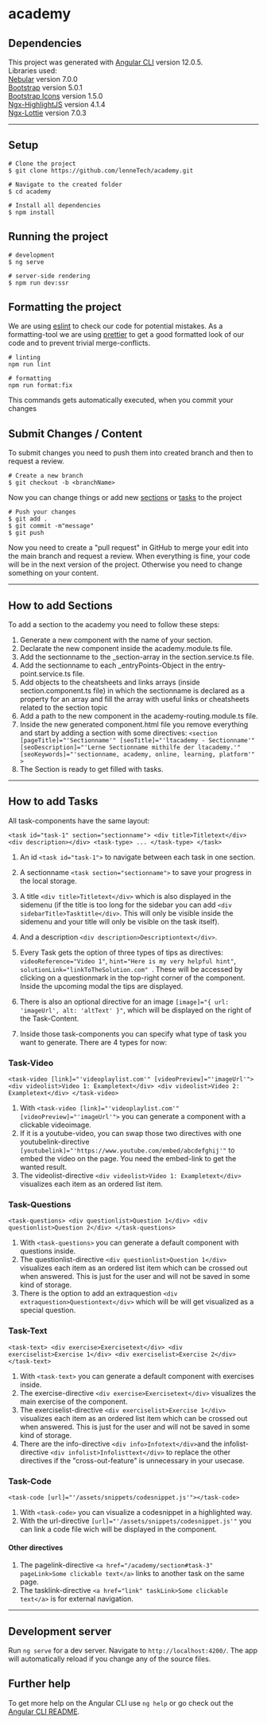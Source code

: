 # academy

## Dependencies

This project was generated with [Angular CLI](https://github.com/angular/angular-cli) version 12.0.5.  
Libraries used:  
[Nebular](https://akveo.github.io/nebular/) version 7.0.0  
[Bootstrap](https://getbootstrap.com/) version 5.0.1  
[Bootstrap Icons](https://icons.getbootstrap.com/) version 1.5.0  
[Ngx-HighlightJS](https://www.npmjs.com/package/ngx-highlightjs) version 4.1.4  
[Ngx-Lottie](https://www.npmjs.com/package/ngx-lottie) version 7.0.3

---

## Setup

```
# Clone the project
$ git clone https://github.com/lenneTech/academy.git

# Navigate to the created folder
$ cd academy

# Install all dependencies
$ npm install
```

## Running the project

```
# development
$ ng serve

# server-side rendering
$ npm run dev:ssr
```

## Formatting the project

We are using [eslint](https://www.npmjs.com/package/eslint) to check our code for potential mistakes.
As a formatting-tool we are using [prettier](https://www.npmjs.com/package/prettier) to get a good formatted look of our code and to prevent trivial merge-conflicts.

```
# linting
npm run lint

# formatting
npm run format:fix
```

This commands gets automatically executed, when you commit your changes

## Submit Changes / Content

To submit changes you need to push them into created branch and then to request a review.

```
# Create a new branch
$ git checkout -b <branchName>
```

Now you can change things or add new [sections](#How-to-add-Sections) or [tasks](#How-to-add-Tasks) to the project

```
# Push your changes
$ git add .
$ git commit -m"message"
$ git push
```

Now you need to create a "pull request" in GitHub to merge your edit into the main branch and request a review.
When everything is fine, your code will be in the next version of the project. Otherwise you need to change something on your content.

---

## How to add Sections

To add a section to the academy you need to follow these steps:

1. Generate a new component with the name of your section.
2. Declarate the new component inside the academy.module.ts file.
3. Add the sectionname to the \_section-array in the section.service.ts file.
4. Add the sectionname to each \_entryPoints-Object in the entry-point.service.ts file.
5. Add objects to the cheatsheets and links arrays (inside section.component.ts file) in which the sectionname is declared as a property for an array and fill the array with useful links or cheatsheets related to the section topic
6. Add a path to the new component in the academy-routing.module.ts file.
7. Inside the new generated component.html file you remove everything and start by adding a section with some directives:
   `<section [pageTitle]="'Sectionname'" [seoTitle]="'ltacademy - Sectionname'" [seoDescription]="'Lerne Sectionname mithilfe der ltacademy.'" [seoKeywords]="'sectionname, academy, online, learning, platform'" > `
8. The Section is ready to get filled with tasks.

---

## How to add Tasks

All task-components have the same layout:

`<task id="task-1" section="sectionname"> <div title>Titletext</div> <div description></div> <task-type> ... </task-type> </task>`

1. An id `<task id="task-1">` to navigate between each task in one section.
2. A sectionname `<task section="sectionname">` to save your progress in the local storage.

3. A title `<div title>Titletext</div>` which is also displayed in the sidemenu (if the title is too long for the sidebar you can add `<div sidebarTitle>Tasktitle</div>`. This will only be visible inside the sidemenu and your title will only be visible on the task itself).
4. And a description `<div description>Descriptiontext</div>`.
5. Every Task gets the option of three types of tips as directives:
   `videoReference="Video 1"`,
   `hint="Here is my very helpful hint"`,
   `solutionLink="linkToTheSolution.com" `. These will be accessed by clicking on a questionmark in the top-right corner of the component. Inside the upcoming modal the tips are displayed.
6. There is also an optional directive for an image `[image]="{ url: 'imageUrl', alt: 'altText' }"`, which will be displayed on the right of the Task-Content.
7. Inside those task-components you can specify what type of task you want to generate. There are 4 types for now:

### Task-Video

`<task-video [link]="'videoplaylist.com'" [videoPreview]="'imageUrl'"> <div videolist>Video 1: Exampletext</div> <div videolist>Video 2: Exampletext</div> </task-video>`

1. With `<task-video [link]="'videoplaylist.com'" [videoPreview]="'imageUrl'">` you can generate a component with a clickable videoimage.
2. If it is a youtube-video, you can swap those two directives with one youtubelink-directive `[youtubelink]="'https://www.youtube.com/embed/abcdefghij'"` to embed the video on the page. You need the embed-link to get the wanted result.
3. The videolist-directive `<div videolist>Video 1: Exampletext</div>` visualizes each item as an ordered list item.

### Task-Questions

`<task-questions> <div questionlist>Question 1</div> <div questionlist>Question 2</div> </task-questions>`

1. With `<task-questions>` you can generate a default component with questions inside.
2. The questionlist-directive `<div questionlist>Question 1</div>` visualizes each item as an ordered list item which can be crossed out when answered. This is just for the user and will not be saved in some kind of storage.
3. There is the option to add an extraquestion `<div extraquestion>Questiontext</div>` which will be will get visualized as a special question.

### Task-Text

`<task-text> <div exercise>Exercisetext</div> <div exerciselist>Exercise 1</div> <div exerciselist>Exercise 2</div> </task-text>`

1. With `<task-text>` you can generate a default component with exercises inside.
2. The exercise-directive `<div exercise>Exercisetext</div>` visualizes the main exercise of the component.
3. The exerciselist-directive `<div exerciselist>Exercise 1</div>` visualizes each item as an ordered list item which can be crossed out when answered. This is just for the user and will not be saved in some kind of storage.
4. There are the info-directive `<div info>Infotext</div>`and the infolist-directive `<div infolist>Infolisttext</div>` to replace the other directives if the "cross-out-feature" is unnecessary in your usecase.

### Task-Code

`<task-code [url]="'/assets/snippets/codesnippet.js'"></task-code>`

1. With `<task-code>` you can visualize a codesnippet in a highlighted way.
2. With the url-directive `[url]="'/assets/snippets/codesnippet.js'"` you can link a code file wich will be displayed in the component.

#### Other directives

1. The pagelink-directive `<a href="/academy/section#task-3" pageLink>Some clickable text</a>` links to another task on the same page.
2. The tasklink-directive `<a href="link" taskLink>Some clickable text</a>` is for external navigation.

---

## Development server

Run `ng serve` for a dev server. Navigate to `http://localhost:4200/`. The app will automatically reload if you change any of the source files.

## Further help

To get more help on the Angular CLI use `ng help` or go check out the [Angular CLI README](https://github.com/angular/angular-cli/blob/master/README.md).

